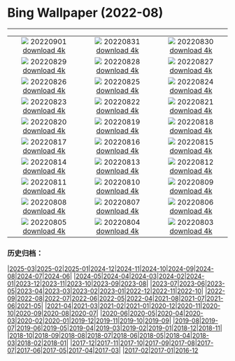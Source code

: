 # Bing Wallpaper (2022-08)
**************
| | | |
| :----: | :----: | :----: |
| ![](https://www.bing.com/th?id=OHR.BlueLinckia_EN-US7078787133_1920x1080.jpg) 20220901 [download 4k](https://www.bing.com/th?id=OHR.BlueLinckia_EN-US7078787133_UHD.jpg) | ![](https://www.bing.com/th?id=OHR.Migliarino_EN-US6999892958_1920x1080.jpg) 20220831 [download 4k](https://www.bing.com/th?id=OHR.Migliarino_EN-US6999892958_UHD.jpg) | ![](https://www.bing.com/th?id=OHR.EstoniaBaltic_EN-US6923966670_1920x1080.jpg) 20220830 [download 4k](https://www.bing.com/th?id=OHR.EstoniaBaltic_EN-US6923966670_UHD.jpg) |
| ![](https://www.bing.com/th?id=OHR.BeardedTit_EN-US6692547915_1920x1080.jpg) 20220829 [download 4k](https://www.bing.com/th?id=OHR.BeardedTit_EN-US6692547915_UHD.jpg) | ![](https://www.bing.com/th?id=OHR.MSHV_EN-US5482864526_1920x1080.jpg) 20220828 [download 4k](https://www.bing.com/th?id=OHR.MSHV_EN-US5482864526_UHD.jpg) | ![](https://www.bing.com/th?id=OHR.PeljesacWind_EN-US5380116190_1920x1080.jpg) 20220827 [download 4k](https://www.bing.com/th?id=OHR.PeljesacWind_EN-US5380116190_UHD.jpg) |
| ![](https://www.bing.com/th?id=OHR.CascadesNP_EN-US3684575794_1920x1080.jpg) 20220826 [download 4k](https://www.bing.com/th?id=OHR.CascadesNP_EN-US3684575794_UHD.jpg) | ![](https://www.bing.com/th?id=OHR.WheatField_EN-US3537753695_1920x1080.jpg) 20220825 [download 4k](https://www.bing.com/th?id=OHR.WheatField_EN-US3537753695_UHD.jpg) | ![](https://www.bing.com/th?id=OHR.MentonFrance_EN-US3424001829_1920x1080.jpg) 20220824 [download 4k](https://www.bing.com/th?id=OHR.MentonFrance_EN-US3424001829_UHD.jpg) |
| ![](https://www.bing.com/th?id=OHR.TenderMoment_EN-US3269942524_1920x1080.jpg) 20220823 [download 4k](https://www.bing.com/th?id=OHR.TenderMoment_EN-US3269942524_UHD.jpg) | ![](https://www.bing.com/th?id=OHR.CostadaMorte_EN-US3132736041_1920x1080.jpg) 20220822 [download 4k](https://www.bing.com/th?id=OHR.CostadaMorte_EN-US3132736041_UHD.jpg) | ![](https://www.bing.com/th?id=OHR.BearProof_EN-US2982363241_1920x1080.jpg) 20220821 [download 4k](https://www.bing.com/th?id=OHR.BearProof_EN-US2982363241_UHD.jpg) |
| ![](https://www.bing.com/th?id=OHR.SolarImpulse2_EN-US2864472613_1920x1080.jpg) 20220820 [download 4k](https://www.bing.com/th?id=OHR.SolarImpulse2_EN-US2864472613_UHD.jpg) | ![](https://www.bing.com/th?id=OHR.SourHerring_EN-US2672490827_1920x1080.jpg) 20220819 [download 4k](https://www.bing.com/th?id=OHR.SourHerring_EN-US2672490827_UHD.jpg) | ![](https://www.bing.com/th?id=OHR.AquarioNatural_EN-US2602910599_1920x1080.jpg) 20220818 [download 4k](https://www.bing.com/th?id=OHR.AquarioNatural_EN-US2602910599_UHD.jpg) |
| ![](https://www.bing.com/th?id=OHR.GreatWhiteRoller_EN-US2453743631_1920x1080.jpg) 20220817 [download 4k](https://www.bing.com/th?id=OHR.GreatWhiteRoller_EN-US2453743631_UHD.jpg) | ![](https://www.bing.com/th?id=OHR.ChittorgarhFort_EN-US2246278299_1920x1080.jpg) 20220816 [download 4k](https://www.bing.com/th?id=OHR.ChittorgarhFort_EN-US2246278299_UHD.jpg) | ![](https://www.bing.com/th?id=OHR.PantherChameleon_EN-US2150362477_1920x1080.jpg) 20220815 [download 4k](https://www.bing.com/th?id=OHR.PantherChameleon_EN-US2150362477_UHD.jpg) |
| ![](https://www.bing.com/th?id=OHR.BoundaryWaters_EN-US1592534087_1920x1080.jpg) 20220814 [download 4k](https://www.bing.com/th?id=OHR.BoundaryWaters_EN-US1592534087_UHD.jpg) | ![](https://www.bing.com/th?id=OHR.AmboseliElephants_EN-US1510486473_1920x1080.jpg) 20220813 [download 4k](https://www.bing.com/th?id=OHR.AmboseliElephants_EN-US1510486473_UHD.jpg) | ![](https://www.bing.com/th?id=OHR.MtTsubakuro_EN-US2985513957_1920x1080.jpg) 20220812 [download 4k](https://www.bing.com/th?id=OHR.MtTsubakuro_EN-US2985513957_UHD.jpg) |
| ![](https://www.bing.com/th?id=OHR.AnniversaryJTNP_EN-US2914674933_1920x1080.jpg) 20220811 [download 4k](https://www.bing.com/th?id=OHR.AnniversaryJTNP_EN-US2914674933_UHD.jpg) | ![](https://www.bing.com/th?id=OHR.CuevaManos_EN-US2810052050_1920x1080.jpg) 20220810 [download 4k](https://www.bing.com/th?id=OHR.CuevaManos_EN-US2810052050_UHD.jpg) | ![](https://www.bing.com/th?id=OHR.EsPantaleu_EN-US2555315913_1920x1080.jpg) 20220809 [download 4k](https://www.bing.com/th?id=OHR.EsPantaleu_EN-US2555315913_UHD.jpg) |
| ![](https://www.bing.com/th?id=OHR.SpringPoint_EN-US2439443308_1920x1080.jpg) 20220808 [download 4k](https://www.bing.com/th?id=OHR.SpringPoint_EN-US2439443308_UHD.jpg) | ![](https://www.bing.com/th?id=OHR.SFSaltFlats_EN-US2301713772_1920x1080.jpg) 20220807 [download 4k](https://www.bing.com/th?id=OHR.SFSaltFlats_EN-US2301713772_UHD.jpg) | ![](https://www.bing.com/th?id=OHR.MilitaryTattoo_EN-US2404986711_1920x1080.jpg) 20220806 [download 4k](https://www.bing.com/th?id=OHR.MilitaryTattoo_EN-US2404986711_UHD.jpg) |
| ![](https://www.bing.com/th?id=OHR.BangladeshWaterLilies_EN-US1994505786_1920x1080.jpg) 20220805 [download 4k](https://www.bing.com/th?id=OHR.BangladeshWaterLilies_EN-US1994505786_UHD.jpg) | ![](https://www.bing.com/th?id=OHR.RedneckedGrebe_EN-US1190259802_1920x1080.jpg) 20220804 [download 4k](https://www.bing.com/th?id=OHR.RedneckedGrebe_EN-US1190259802_UHD.jpg) | ![](https://www.bing.com/th?id=OHR.HickmanBridge_EN-US1087333208_1920x1080.jpg) 20220803 [download 4k](https://www.bing.com/th?id=OHR.HickmanBridge_EN-US1087333208_UHD.jpg) |

### 历史归档：

|[2025-03](/../2025-03/2025-03.md)|[2025-02](/../2025-02/2025-02.md)|[2025-01](/../2025-01/2025-01.md)|[2024-12](/../2024-12/2024-12.md)|[2024-11](/../2024-11/2024-11.md)|[2024-10](/../2024-10/2024-10.md)|[2024-09](/../2024-09/2024-09.md)|[2024-08](/../2024-08/2024-08.md)|[2024-07](/../2024-07/2024-07.md)|[2024-06](/../2024-06/2024-06.md)|
|[2024-05](/../2024-05/2024-05.md)|[2024-04](/../2024-04/2024-04.md)|[2024-03](/../2024-03/2024-03.md)|[2024-02](/../2024-02/2024-02.md)|[2024-01](/../2024-01/2024-01.md)|[2023-12](/../2023-12/2023-12.md)|[2023-11](/../2023-11/2023-11.md)|[2023-10](/../2023-10/2023-10.md)|[2023-09](/../2023-09/2023-09.md)|[2023-08](/../2023-08/2023-08.md)|
|[2023-07](/../2023-07/2023-07.md)|[2023-06](/../2023-06/2023-06.md)|[2023-05](/../2023-05/2023-05.md)|[2023-04](/../2023-04/2023-04.md)|[2023-03](/../2023-03/2023-03.md)|[2023-02](/../2023-02/2023-02.md)|[2023-01](/../2023-01/2023-01.md)|[2022-12](/../2022-12/2022-12.md)|[2022-11](/../2022-11/2022-11.md)|[2022-10](/../2022-10/2022-10.md)|
|[2022-09](/../2022-09/2022-09.md)|[2022-08](/2022-08.md)|[2022-07](/../2022-07/2022-07.md)|[2022-06](/../2022-06/2022-06.md)|[2022-05](/../2022-05/2022-05.md)|[2022-04](/../2022-04/2022-04.md)|[2021-08](/../2021-08/2021-08.md)|[2021-07](/../2021-07/2021-07.md)|[2021-06](/../2021-06/2021-06.md)|[2021-05](/../2021-05/2021-05.md)|
|[2021-04](/../2021-04/2021-04.md)|[2021-03](/../2021-03/2021-03.md)|[2021-02](/../2021-02/2021-02.md)|[2021-01](/../2021-01/2021-01.md)|[2020-12](/../2020-12/2020-12.md)|[2020-11](/../2020-11/2020-11.md)|[2020-10](/../2020-10/2020-10.md)|[2020-09](/../2020-09/2020-09.md)|[2020-08](/../2020-08/2020-08.md)|[2020-07](/../2020-07/2020-07.md)|
|[2020-06](/../2020-06/2020-06.md)|[2020-05](/../2020-05/2020-05.md)|[2020-04](/../2020-04/2020-04.md)|[2020-03](/../2020-03/2020-03.md)|[2020-02](/../2020-02/2020-02.md)|[2020-01](/../2020-01/2020-01.md)|[2019-12](/../2019-12/2019-12.md)|[2019-11](/../2019-11/2019-11.md)|[2019-10](/../2019-10/2019-10.md)|[2019-09](/../2019-09/2019-09.md)|
|[2019-08](/../2019-08/2019-08.md)|[2019-07](/../2019-07/2019-07.md)|[2019-06](/../2019-06/2019-06.md)|[2019-05](/../2019-05/2019-05.md)|[2019-04](/../2019-04/2019-04.md)|[2019-03](/../2019-03/2019-03.md)|[2019-02](/../2019-02/2019-02.md)|[2019-01](/../2019-01/2019-01.md)|[2018-12](/../2018-12/2018-12.md)|[2018-11](/../2018-11/2018-11.md)|
|[2018-10](/../2018-10/2018-10.md)|[2018-09](/../2018-09/2018-09.md)|[2018-08](/../2018-08/2018-08.md)|[2018-07](/../2018-07/2018-07.md)|[2018-06](/../2018-06/2018-06.md)|[2018-05](/../2018-05/2018-05.md)|[2018-04](/../2018-04/2018-04.md)|[2018-03](/../2018-03/2018-03.md)|[2018-02](/../2018-02/2018-02.md)|[2018-01](/../2018-01/2018-01.md)|
|[2017-12](/../2017-12/2017-12.md)|[2017-11](/../2017-11/2017-11.md)|[2017-10](/../2017-10/2017-10.md)|[2017-09](/../2017-09/2017-09.md)|[2017-08](/../2017-08/2017-08.md)|[2017-07](/../2017-07/2017-07.md)|[2017-06](/../2017-06/2017-06.md)|[2017-05](/../2017-05/2017-05.md)|[2017-04](/../2017-04/2017-04.md)|[2017-03](/../2017-03/2017-03.md)|
|[2017-02](/../2017-02/2017-02.md)|[2017-01](/../2017-01/2017-01.md)|[2016-12](/../2016-12/2016-12.md)